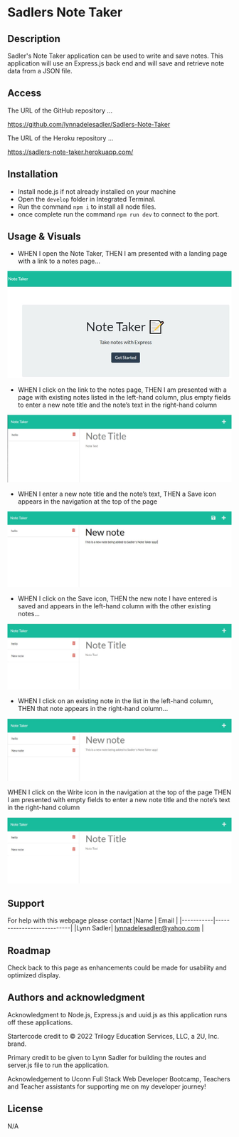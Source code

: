 # Sadlers Note Taker

## Description
Sadler's Note Taker application can be used to write and save notes. This application will use an Express.js back end and will save and retrieve note data from a JSON file.

## Access

The URL of the GitHub repository ...

https://github.com/lynnadelesadler/Sadlers-Note-Taker

The URL of the Heroku repository ...

https://sadlers-note-taker.herokuapp.com/



## Installation

- Install node.js if not already installed on your machine
- Open the `develop` folder in Integrated Terminal. 
- Run the command `npm i` to install all node files.
- once complete run the command `npm run dev` to connect to the port.


<!-- Provide the visuals for full display -->



## Usage & Visuals
- WHEN I open the Note Taker, THEN I am presented with a landing page with a link to a notes page...

![Note Taker Home Page](./images/htmlhomepage.JPG)

- WHEN I click on the link to the notes page, THEN I am presented with a page with existing notes listed in the left-hand column, plus empty fields to enter a new note title and the note’s text in the right-hand column

![Note Taker Home Page](./images/blanknote.JPG)

- WHEN I enter a new note title and the note’s text, THEN a Save icon appears in the navigation at the top of the page

![Note Taker Home Page](./images/savebutton.JPG)

- WHEN I click on the Save icon, THEN the new note I have entered is saved and appears in the left-hand column with the other existing notes...

![Note Taker Home Page](./images/newnotesaved.JPG)

- WHEN I click on an existing note in the list in the left-hand column, THEN that note appears in the right-hand column...

![Note Taker Home Page](./images/viewexistingnote.JPG)

WHEN I click on the Write icon in the navigation at the top of the page
THEN I am presented with empty fields to enter a new note title and the note’s text in the right-hand column

![Note Taker Home Page](./images/newnotesaved.JPG)


## Support
For help with this webpage please contact
|Name | Email |
|-----------|---------------------------|
|Lynn Sadler| lynnadelesadler@yahoo.com |

## Roadmap
Check back to this page as enhancements could be made for usability and optimized display.


## Authors and acknowledgment
Acknowledgment to Node.js, Express.js and uuid.js as this application runs off these applications.  

Startercode credit to © 2022 Trilogy Education Services, LLC, a 2U, Inc. brand. 

Primary credit to be given to Lynn Sadler for building the routes and server.js file to run the application. 

Acknowledgement to Uconn Full Stack Web Developer Bootcamp, Teachers and Teacher assistants for supporting me on my developer journey!


## License
N/A
